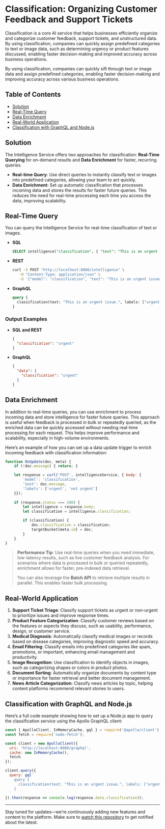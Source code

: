 # Classification: Organizing Customer Feedback and Support Tickets

Classification is a core AI service that helps businesses efficiently organize and categorize customer feedback, support tickets, and unstructured data. By using classification, companies can quickly assign predefined categories to text or image data, such as determining urgency or product features discussed, enabling faster decision-making and improved accuracy across business operations.

By using classification, companies can quickly sift through text or image data and assign predefined categories, enabling faster decision-making and improving accuracy across various business operations.

## Table of Contents
- [Solution](#solution)
- [Real-Time Query](#real-time-query)
- [Data Enrichment](#data-enrichment)
- [Real-World Application](#real-world-application)
- [Classification with GraphQL and Node.js](#classification-with-graphql-and-nodejs)

## Solution

The Intelligence Service offers two approaches for classification: **Real-Time Querying** for on-demand results and **Data Enrichment** for faster, recurring queries.

- **Real-time Query**: Use direct queries to instantly classify text or images into predefined categories, allowing your team to act quickly.
- **Data Enrichment**: Set up automatic classification that processes incoming data and stores the results for faster future queries. This reduces the need for real-time processing each time you access the data, improving scalability.

## Real-Time Query

You can query the Intelligence Service for real-time classification of text or images.

- **SQL**
  ```sql
  SELECT intelligence("classification", { "text": "This is an urgent issue.", "labels": ["urgent", "not urgent"] }).classification;
  ```

- **REST**
  ```bash
  curl -X POST "http://localhost:8080/intelligence" \
     -H "Content-Type: application/json" \
     -d '{"model": "classification", "text": "This is an urgent issue.", "labels": ["urgent", "not urgent"]}'
  ```

- **GraphQL**
  ```graphql
  query {
    classification(text: "This is an urgent issue.", labels: ["urgent", "not urgent"])
  }
  ```
  
### Output Examples

- **SQL and REST**
  ```json
  {
    "classification": "urgent"
  }
  ```

- **GraphQL**
  ```json
  {
    "data": {
      "classification": "urgent"
    }
  }
  ```

## Data Enrichment

In addition to real-time queries, you can use enrichment to process incoming data and store intelligence for faster future queries. This approach is useful when feedback is processed in bulk or repeatedly queried, as the enriched data can be quickly accessed without needing real-time processing for each request. This helps improve performance and scalability, especially in high-volume environments.

Here’s an example of how you can set up a data update trigger to enrich incoming feedback with classification information:

```javascript
function OnUpdate(doc, meta) {
    if (!doc.message) { return; }

    let response = curl('POST', intelligenceService, { body: {
        'model': 'classification',
        'text': doc.message,
        'labels': ['urgent', 'not urgent']
    }});
    
    if (response.status === 200) {
        let intelligence = response.body;
        let classification = intelligence.classification;

        if (classification) {
            doc.classification = classification;
            targetBucket[meta.id] = doc;
        }
    }
}
```

> **Performance Tip**: Use real-time queries when you need immediate, low-latency results, such as live customer feedback analysis. For scenarios where data is processed in bulk or queried repeatedly, enrichment allows for faster, pre-indexed data retrieval.
>
> You can also leverage the **Batch API** to retrieve multiple results in parallel. This enables faster bulk processing.

## Real-World Application

1. **Support Ticket Triage**: Classify support tickets as urgent or non-urgent to prioritize issues and improve response times.
2. **Product Feature Categorization**: Classify customer reviews based on the features or aspects they discuss, such as usability, performance, design, or customer service.
3. **Medical Diagnosis**: Automatically classify medical images or records based on disease categories, improving diagnostic speed and accuracy.
4. **Email Filtering**: Classify emails into predefined categories like spam, promotions, or important, enhancing email management and productivity.
5. **Image Recognition**: Use classification to identify objects in images, such as categorizing shapes or colors in product photos.
6. **Document Sorting**: Automatically organize documents by content type or importance for faster retrieval and better document management.
7. **News Article Categorization**: Classify news articles by topic, helping content platforms recommend relevant stories to users.

## Classification with GraphQL and Node.js

Here’s a full code example showing how to set up a Node.js app to query the classification service using the Apollo GraphQL client:

```js
const { ApolloClient, InMemoryCache, gql } = require('@apollo/client');
const fetch = require('node-fetch');

const client = new ApolloClient({
  uri: 'http://localhost:8080/graphql',
  cache: new InMemoryCache(),
  fetch
});

client.query({
  query: gql`
    query {
      classification(text: "This is an urgent issue.", labels: ["urgent", "not urgent"])
    }
  `
}).then(response => console.log(response.data.classification));
```

---

Stay tuned for updates—we’re continuously adding new features and content to the platform. Make sure to [watch this repository](https://github.com/waynecarter/simple-intelligence) to get notified about the latest.
